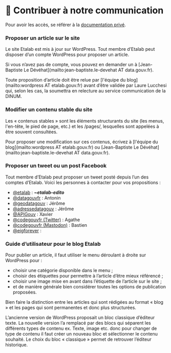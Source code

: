 # 💬 Contribuer à notre communication

Pour avoir les accès, se référer à la [documentation privé](https://app.gitbook.com/s/c3N3DD6hY1nzzkLmWW5L/acces-communications).

### Proposer un article sur le site

Le site Etalab est mis à jour sur WordPress. Tout membre d’Etalab peut disposer d’un compte WordPress pour proposer un article.

Si vous n’avez pas de compte, vous pouvez en demander un à \[Jean-Baptiste Le Dévéhat]\(mailto:jean-baptiste.le-devehat AT data.gouv.fr).

Toute proposition d’article doit être relue par \[l'équipe du blog]\(mailto:wordpress AT etalab.gouv.fr) avant d’être validée par Laure Lucchesi qui, selon les cas, la soumettra en relecture au service communication de la DINUM.

### Modifier un contenu stable du site

Les « contenus stables » sont les éléments structurants du site (les menus, l'en-tête, le pied de page, etc.) et les /pages/, lesquelles sont appelées à être souvent consultées.

Pour proposer une modification sur ces contenus, écrivez à \[l'équipe du blog]\(mailto:wordpress AT etalab.gouv.fr) ou \[Jean-Baptiste Le Dévéhat]\(mailto:jean-baptiste.le-devehat AT data.gouv.fr).

### Proposer un tweet ou un post Facebook

Tout membre d’Etalab peut proposer un tweet posté depuis l’un des comptes d’Etalab. Voici les personnes à contacter pour vos propositions :

* [@etalab](https://twitter.com/etalab) : _**\~etalab-edito**_
* [@datagouvfr](https://twitter.com/datagouvfr) : Antonin
* [@geodatagouv](https://twitter.com/geodatagouv) : Jérôme
* [@adressedatagouv](https://twitter.com/adressedatagouv) : Jérôme
* [@APIGouv](https://twitter.com/APIGouv) : Xavier
* [@codegouvfr (Twitter)](https://twitter.com/codegouvfr) : Agathe
* [@codegouvfr (Mastodon)](https://mastodon.social/@CodeGouvFr) : Bastien
* [@eigforever](https://twitter.com/eigforever) :&#x20;

### Guide d’utilisateur pour le blog Etalab

Pour publier un article, il faut utiliser le menu déroulant à droite sur WordPress pour :

* choisir une catégorie disponible dans le menu ;
* choisir des étiquettes pour permettre à l’article d’être mieux référencé ;
* choisir une image mise en avant dans l’étiquette de l’article sur le site ;
* et de manière générale bien considérer toutes les options de publication proposées.

Bien faire la distinction entre les articles qui sont rédigées au format « blog » et les pages qui sont permanentes et donc plus structurées.

L’ancienne version de WordPress proposait un bloc classique d’éditeur texte. La nouvelle version l’a remplacé par des blocs qui séparent les différents types de contenu ex. Texte, image etc. donc pour changer de type de contenu il faut créer un nouveau bloc et sélectionner le contenu souhaité. Le choix du bloc « classique » permet de retrouver l’éditeur historique.
